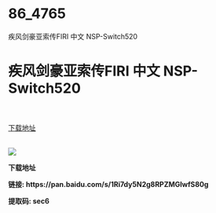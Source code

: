 # 86_4765
疾风剑豪亚索传FIRI 中文 NSP-Switch520
# 疾风剑豪亚索传FIRI 中文 NSP-Switch520
 <br/></br>
[下载地址](https://www.switch520.cc/article/4765 "下载地址")
<br/></br>

<p><strong><span><img src="https://s1.ax1x.com/2020/05/14/YD3hng.png"></span></strong></p>
<p><strong><span>下载地址</span></strong></p>
<p><strong><span>链接: https://pan.baidu.com/s/1Ri7dy5N2g8RPZMGlwfS80g&nbsp;</span></strong></p>
<p><strong><span>提取码: sec6&nbsp;</span></strong></p>
